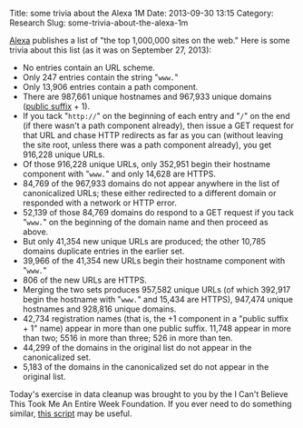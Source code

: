 Title: some trivia about the Alexa 1M
Date: 2013-09-30 13:15
Category: Research
Slug: some-trivia-about-the-alexa-1m

[Alexa](http://www.alexa.com/) publishes a list of "the top 1,000,000
sites on the web." Here is some trivia about this list (as it was on
September 27, 2013):

* No entries contain an URL scheme.
* Only 247 entries contain the string "`www.`"
* Only 13,906 entries contain a path component.
* There are 987,661 unique hostnames and 967,933 unique domains
  ([public suffix](http://publicsuffix.org/) + 1).
* If you tack "`http://`" on the beginning of each entry and "`/`"
  on the end (if there wasn't a path component already), then issue a GET
  request for that URL and chase HTTP redirects as far as you can (without
  leaving the site root, unless there was a path component already), you
  get 916,228 unique URLs.
* Of those 916,228 unique URLs, only 352,951 begin their hostname
  component with "`www.`" and only 14,628 are HTTPS.
* 84,769 of the 967,933 domains do not appear anywhere in the list of
  canonicalized URLs; these either redirected to a different domain or
  responded with a network or HTTP error.
* 52,139 of those 84,769 domains do respond to a GET request if you
  tack "`www.`" on the beginning of the domain name and then proceed as
  above.
* But only 41,354 new unique URLs are produced; the other 10,785
  domains duplicate entries in the earlier set.
* 39,966 of the 41,354 new URLs begin their hostname component with
  "`www.`"
* 806 of the new URLs are HTTPS.
* Merging the two sets produces 957,582 unique URLs (of which 392,917
  begin the hostname with "`www.`" and 15,434 are HTTPS), 947,474 unique
  hostnames and 928,816 unique domains.
* 42,734 registration names (that is, the +1 component in a "public
  suffix + 1" name) appear in more than one public suffix. 11,748 appear
  in more than two; 5516 in more than three; 526 in more than ten.
* 44,299 of the domains in the original list do not appear in the
  canonicalized set.
* 5,183 of the domains in the canonicalized set do not appear in the
  original list.

Today's exercise in data cleanup was brought to you by the I Can't
Believe This Took Me An Entire Week Foundation. If you ever need to do
something similar, [this script](/scratchpad/canonurls) may be useful.
